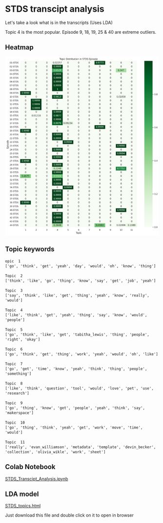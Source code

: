 # STDS transcipt analysis
Let's take a look what is in the transcripts (Uses LDA)

Topic 4 is the most popular. Episode 9, 18, 19, 25 & 40 are extreme outliers.

## Heatmap
![heatmap](heatmap.png)


## Topic keywords
```
opic  1
['go', 'think', 'get', 'yeah', 'day', 'would', 'oh', 'know', 'thing'] 

Topic  2
['think', 'like', 'go', 'thing', 'know', 'say', 'get', 'job', 'yeah'] 

Topic  3
['say', 'think', 'like', 'get', 'thing', 'yeah', 'know', 'really', 'would'] 

Topic  4
['like', 'think', 'get', 'yeah', 'thing', 'say', 'know', 'would', 'people'] 

Topic  5
['go', 'think', 'like', 'get', 'tabitha_lewis', 'thing', 'people', 'right', 'okay'] 

Topic  6
['go', 'think', 'get', 'thing', 'work', 'yeah', 'would', 'oh', 'like'] 

Topic  7
['go', 'get', 'time', 'know', 'yeah', 'think', 'thing', 'people', 'something'] 

Topic  8
['like', 'think', 'question', 'tool', 'would', 'love', 'pet', 'use', 'research'] 

Topic  9
['go', 'thing', 'know', 'get', 'people', 'yeah', 'think', 'say', 'makerspace'] 

Topic  10
['go', 'thing', 'think', 'yeah', 'get', 'work', 'move', 'time', 'would'] 

Topic  11
['really', 'evan_williamson', 'metadata', 'template', 'devin_becker', 'collection', 'olivia_wikle', 'work', 'sheet'] 
```

## Colab Notebook

[STDS\_Transcipt\_Analysis.ipynb](STDS\_Transcipt\_Analysis.ipynb)


## LDA model

[STDS_topics.html](STDS_topics.html)

Just download this file and double click on it to open in browser